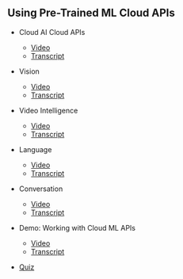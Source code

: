 ## Using Pre-Trained ML Cloud APIs

- Cloud AI Cloud APIs
    - [Video](https://drive.google.com/file/d/1n20bW8tOgOGHHXM7C-Nlfikyqkvz3nRM/view)
    - [Transcript](1.cloud_ai_cloud_apis.md)

- Vision
    - [Video](https://drive.google.com/file/d/1q12n_DstFUvQd5x-5O-OyrU4sKYRcsVC/view)
    - [Transcript](2.vision.md)

- Video Intelligence
    - [Video](https://drive.google.com/file/d/1NCz29_3iiunyVS1uOb5mrBBtvwQEDKkD/view)
    - [Transcript](3.video_intelligence.md)

- Language
    - [Video](https://drive.google.com/file/d/10aaEHcEqzbLwZF9VJoIj7wE5KNQGO_Ts/view)
    - [Transcript](4.language.md)

- Conversation
    - [Video](https://drive.google.com/file/d/1NkSL1UYeZMAqHPGxsa9sqdzGK51Rdk9U/view)
    - [Transcript](5.conversation.md)

- Demo: Working with Cloud ML APIs
    - [Video](https://drive.google.com/file/d/1RO_qRwR4h_NBOKCfyAXjocakS6OQXQJb/view)
    - [Transcript](6.demo_working_with_cloud_ml_apis.md)

- [Quiz](quiz.md)
